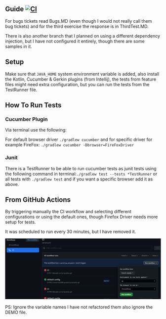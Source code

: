 ## Guide [![CI](https://github.com/laurentiu-git/test-framework/actions/workflows/sample.yml/badge.svg)](https://github.com/laurentiu-git/test-framework/actions/workflows/sample.yml)
For bugs tickets read Bugs.MD (even though I would not really call them bug tickets) and for the third exercise the response is in ThirdTest.MD.

There is also another branch that I planned on using a different dependency injection, but I have not configured it entirely, though there are some samples in it.

## Setup
Make sure that `JAVA_HOME` system environment variable is added, also install the Kotlin, Cucumber & Gerkin plugins (from Intellij), the tests from feature files might need extra configuration, but you can run the tests from the TestRunner file.


## How To Run Tests

### Cucumber Plugin
Via terminal use the following:

For default browser driver `./gradlew cucumber` and for specific driver for example FireFox: `./gradlew cucumber -Dbrowser=FireFoxDriver`

### Junit

There is a TestRunner to be able to run cucumber tests as junit tests using the following command in terminal:`./gradlew test --tests *TestRunner`
or all tests with `./gradlew test` and if you want a specific browser add it as above.

## From GitHub Actions
By triggering manually the CI workflow and selecting different configurations or using the default ones, though Firefox Driver needs more setup for tests.

It was scheduled to run every 30 minutes, but I have removed it.


![img.png](img.png)



PS: Ignore the variable names I have not refactored them also ignore the DEMO file.

